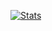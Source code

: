 <!---
- 👋 Hi, I’m @aungkhantkyaw-dev
- 👀 I’m interested in ...
- 🌱 I’m currently learning ...
- 💞️ I’m looking to collaborate on ...
- 📫 How to reach me ...
- 😄 Pronouns: ...
- ⚡ Fun fact: ...
--->
<!---
aungkhantkyaw-dev/aungkhantkyaw-dev is a ✨ special ✨ repository because its `README.md` (this file) appears on your GitHub profile.
You can click the Preview link to take a look at your changes.
--->

[![Stats](https://github-stats-alpha.vercel.app/api/?username=aungkhantkyaw-dev&cc=000&tc=fff&ic=fff&bc=000 "Stats")](https://github.com/aungkhantkyaw-dev "Stats")<br>
